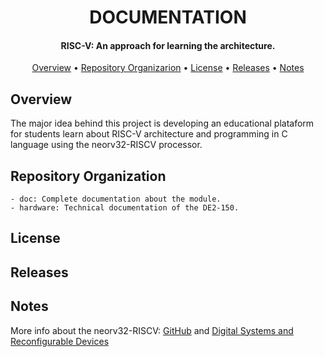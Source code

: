 <h1 align="center">
	DOCUMENTATION
	<br>
</h1>

<h4 align="center">RISC-V: An approach for learning the architecture.</h4>


<p align="center">
  	<a href="#overview">Overview</a> •
  	<a href="#repository-organization">Repository Organizarion</a> •
  	<a href="#license">License</a> •
  	<a href="#releases">Releases</a> •
  	<a href="#notes">Notes</a>
</p>


## Overview

The major idea behind this project is developing an educational plataform for students learn about RISC-V architecture and programming in C language using the neorv32-RISCV processor.

## Repository Organization
	- doc: Complete documentation about the module.
	- hardware: Technical documentation of the DE2-150.

## License


## Releases


## Notes
More info about the neorv32-RISCV: [GitHub](https://github.com/AugustodeLara/neorv32-RISCV) and [Digital Systems and Reconfigurable Devices](https://gse.ufsc.br/bezerra/?page_id=2934)
